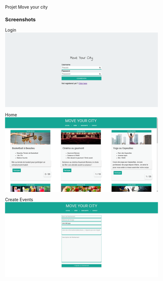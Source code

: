 Projet Move your city

### Screenshots

Login ![login](https://github.com/Matth10/MyCity/blob/master/img/login.png)

Home ![home](https://github.com/Matth10/MyCity/blob/master/img/home.png)

Create Events ![create](https://github.com/Matth10/MyCity/blob/master/img/create.png)
